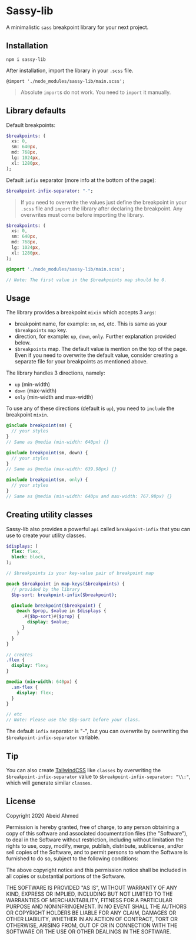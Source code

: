# Sassy-lib

A minimalistic `sass` breakpoint library for your next project.

## Installation

`npm i sassy-lib`

After installation, import the library in your `.scss` file.

`@import './node_modules/sassy-lib/main.scss';`

> Absolute `import`s do not work. You need to `import` it manually.

## Library defaults

Default breakpoints:

```sass
$breakpoints: (
  xs: 0,
  sm: 640px,
  md: 768px,
  lg: 1024px,
  xl: 1280px,
);
```

Default `infix` separator (more info at the bottom of the page):

```sass
$breakpoint-infix-separator: "-";
```

> If you need to overwrite the values just define the breakpoint in your `.scss` file and `import` the library after declaring the breakpoint. Any overwrites must come before importing the library.

```sass
$breakpoints: (
  xs: 0,
  sm: 640px,
  md: 768px,
  lg: 1024px,
  xl: 1280px,
);

@import './node_modules/sassy-lib/main.scss';

// Note: The first value in the $breakpoints map should be 0.
```

## Usage

The library provides a breakpoint `mixin` which accepts 3 `args`:

- breakpoint name, for example: `sm`, `md`, etc. This is same as your `$breakpoints` `map` key.
- direction, for example: `up`, `down`, `only`. Further explanation provided below.
- `$breakpoints` map. The default value is mention on the top of the page. Even if you need to overwrite the default value, consider creating a separate file for your breakpoints as mentioned above.

The library handles 3 directions, namely:

- `up` (min-width)
- `down` (max-width)
- `only` (min-width and max-width)

To use any of these directions (default is `up`), you need to `include` the breakpoint `mixin`.

```sass
@include breakpoint(sm) {
  // your styles
}
// Same as @media (min-width: 640px) {}

@include breakpoint(sm, down) {
  // your styles
}
// Same as @media (max-width: 639.98px) {}

@include breakpoint(sm, only) {
  // your styles
}
// Same as @media (min-width: 640px and max-width: 767.98px) {}
```

## Creating utility classes

Sassy-lib also provides a powerful `api` called `breakpoint-infix` that you can use to create your utility classes.

```sass
$displays: (
  flex: flex,
  block: block,
);

// $breakpoints is your key-value pair of breakpoint map

@each $breakpoint in map-keys($breakpoints) {
  // provided by the library
  $bp-sort: breakpoint-infix($breakpoint);

  @include breakpoint($breakpoint) {
    @each $prop, $value in $displays {
      .#{$bp-sort}#{$prop} {
        display: $value;
      }
    }
  }
}

// creates
.flex {
  display: flex;
}

@media (min-width: 640px) {
  .sm-flex {
    display: flex;
  }
}

// etc
// Note: Please use the $bp-sort before your class.
```

The default `infix` separator is "-", but you can overwrite by overwriting the `$breakpoint-infix-separator` variable.

## Tip

You can also create [TailwindCSS](https://tailwindcss.com/) like `classes` by overwriting the `$breakpoint-infix-separator` value to `$breakpoint-infix-separator: "\\:"`, which will generate similar `classes`.

## License

Copyright 2020 Abeid Ahmed

Permission is hereby granted, free of charge, to any person obtaining a copy of this software and associated documentation files (the "Software"), to deal in the Software without restriction, including without limitation the rights to use, copy, modify, merge, publish, distribute, sublicense, and/or sell copies of the Software, and to permit persons to whom the Software is furnished to do so, subject to the following conditions:

The above copyright notice and this permission notice shall be included in all copies or substantial portions of the Software.

THE SOFTWARE IS PROVIDED "AS IS", WITHOUT WARRANTY OF ANY KIND, EXPRESS OR IMPLIED, INCLUDING BUT NOT LIMITED TO THE WARRANTIES OF MERCHANTABILITY, FITNESS FOR A PARTICULAR PURPOSE AND NONINFRINGEMENT. IN NO EVENT SHALL THE AUTHORS OR COPYRIGHT HOLDERS BE LIABLE FOR ANY CLAIM, DAMAGES OR OTHER LIABILITY, WHETHER IN AN ACTION OF CONTRACT, TORT OR OTHERWISE, ARISING FROM, OUT OF OR IN CONNECTION WITH THE SOFTWARE OR THE USE OR OTHER DEALINGS IN THE SOFTWARE.
